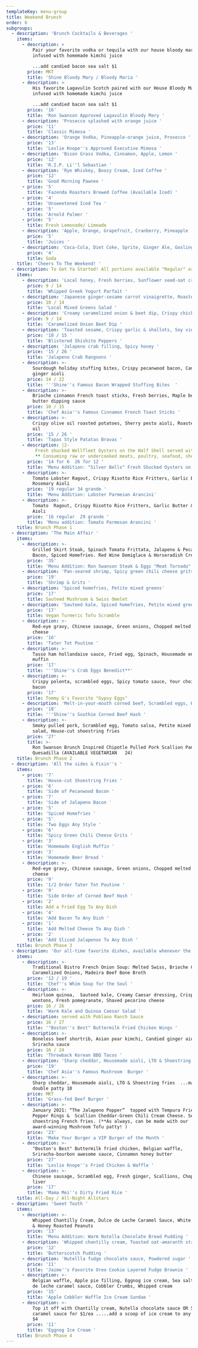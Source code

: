 ```yaml
---
templateKey: menu-group
title: Weekend Brunch
order: 6
subgroups:
  - description: 'Brunch Cocktails & Beverages '
    items:
      - description: >
          Pair your favorite vodka or tequila with our house bloody mary mix,
          infused with homemade kimchi juice 

          ...add candied bacon sea salt $1
        price: MKT
        title: 'Shine Bloody Mary / Bloody Maria '
      - description: >
          His favorite Lagavulin Scotch paired with our House Bloody Mary Mix,
          infused with homemade kimchi juice 

          ...add candied bacon sea salt $1
        price: '16'
        title: 'Ron Swanson Approved Lagavulin Bloody Mary '
      - description: 'Prosecco splashed with orange juice '
        price: '11'
        title: 'Classic Mimosa '
      - description: 'Orange Vodka, Pineapple-orange juice, Prosecco '
        price: '13'
        title: 'Leslie Knope''s Approved Executive Mimosa '
      - description: 'Bison Grass Vodka, Cinnamon, Apple, Lemon '
        price: '12'
        title: 'R.I.P. Li''l Sebastian '
      - description: 'Rye Whiskey, Boozy Cream, Iced Coffee '
        price: '12'
        title: 'Good Morning Pawnee '
      - price: '5'
        title: 'Fazenda Roasters Brewed Coffee (Available Iced) '
      - price: '4'
        title: 'Unsweetened Iced Tea '
      - price: '5'
        title: 'Arnold Palmer '
      - price: '5'
        title: Fresh Lemonade/ Limeade
      - description: 'Apple, Orange, Grapefruit, Cranberry, Pineapple '
        price: '5'
        title: 'Juices '
      - description: 'Coca-Cola, Diet Coke, Sprite, Ginger Ale, Gosling''s Ginger Beer '
        price: '4'
        title: Soda
    title: 'Cheers To The Weekend! '
  - description: To Get Ya Started! All portions available "Regular" or "Go Grande"
    items:
      - description: 'Local honey, Fresh berries, Sunflower seed-oat crumble'
        price: 9 / 14
        title: 'Whipped Greek Yogurt Parfait '
      - description: 'Japanese ginger-sesame carrot vinaigrette, Roasted kale '
        price: 10 / 14
        title: 'Local Mixed Greens Salad '
      - description: 'Creamy caramelized onion & beet dip, Crispy chickpea papadum chips'
        price: 9 / 14
        title: 'Caramelized Onion Beet Dip '
      - description: 'Toasted sesame, Crispy garlic & shallots, Soy vinaigrette '
        price: '10 / 15 '
        title: 'Blistered Shishito Peppers '
      - description: 'Jalapeno crab filling, Spicy honey '
        price: '15 / 26 '
        title: 'Jalapeno Crab Rangoons '
      - description: >-
          Sourdough holiday stuffing bites, Crispy pecanwood bacon, Candied
          ginger aioli 
        price: 14 / 22
        title: '''Shine''s Famous Bacon Wrapped Stuffing Bites  '
      - description: >-
          Brioche cinnamon French toast sticks, Fresh berries, Maple berry
          butter dipping sauce 
        price: 10 / 15
        title: 'Chef Asia''s Famous Cinnamon French Toast Sticks '
      - description: >-
          Crispy olive oil roasted potatoes, Sherry pesto aioli, Roasted garlic
          oil 
        price: '15 / 26 '
        title: 'Tapas Style Patatas Bravas '
      - description: |2-
           Fresh shucked Wellfleet Oysters on the Half Shell served with House cocktail sauce & Thai bird chili mignonette  
           ** Consuming raw or undercooked meats, poultry, seafood, shellfish, or eggs may increase your risk of foodborne illness, especially if you have certain medical conditions**
        price: '14 for 6  26 for 12 '
        title: 'Menu Addition: "Silver Bells" Fresh Shucked Oysters on the Half Shell'
      - description: >-
          Tomato Lobster Ragout, Crispy Risotto Rice Fritters, Garlic Butter &
          Rosemary Aioli 
        price: '19 regular 34 grande '
        title: 'Menu Addition: Lobster Parmesan Arancini'
      - description: >-
          Tomato  Ragout, Crispy Risotto Rice Fritters, Garlic Butter & Rosemary
          Aioli 
        price: '16 regular  29 grande '
        title: 'Menu addition: Tomato Parmesan Arancini '
    title: Brunch Phase 1
  - description: 'The Main Affair '
    items:
      - description: >-
          Grilled Skirt Steak, Spinach Tomato Frittata, Jalapeno & Pecanwood
          Bacon, Spiced Homefries. Red Wine Demiglace & Horseradish Crema 
        price: '35'
        title: 'Menu Addition: Ron Swanson Steak & Eggs "Meat Tornado"'
      - description: 'Pan-seared shrimp, Spicy green chili cheese grits, Sherry pan sauce'
        price: '19'
        title: 'Shrimp & Grits '
      - description: 'Spiced homefries, Petite mixed greens'
        price: '17'
        title: Sauteed Mushroom & Swiss Omelet
      - description: 'Sauteed kale, Spiced homefries, Petite mixed greens salad'
        price: '17'
        title: Vegan Turmeric Tofu Scramble
      - description: >-
          Red-eye gravy, Chinese sausage, Green onions, Chopped melted white
          cheese
        price: '16'
        title: 'Tater Tot Poutine '
      - description: >-
          Tasso ham hollandaise sauce, Fried egg, Spinach, Housemade english
          muffin 
        price: '17'
        title: '''Shine''s Crab Eggs Benedict**'
      - description: >-
          Crispy polenta, scrambled eggs, Spicy tomato sauce, Your choice of
          bacon 
        price: '17'
        title: Tommy G's Favorite "Gypsy Eggs"
      - description: 'Melt-in-your-mouth corned beef, Scrambled eggs, Housemade beer bread '
        price: '18'
        title: '''Shine''s Southie Corned Beef Hash '
      - description: >-
          Smoky pulled pork, Scrambled egg, Tomato salsa, Petite mixed greens
          salad, House-cut shoestring fries
        price: '27'
        title: >-
          Ron Swanson Brunch Inspired Chipotle Pulled Pork Scallion Pancake
          Quesadilla (AVAILABLE VEGETARIAN   24) 
    title: Brunch Phase 2
  - description: 'All the sides & Fixin''s '
    items:
      - price: '7'
        title: 'House-cut Shoestring Fries '
      - price: '6'
        title: 'Side of Pecanwood Bacon '
      - price: '7'
        title: 'Side of Jalapeno Bacon '
      - price: '5'
        title: 'Spiced Homefries '
      - price: '5'
        title: 'Two Eggs Any Style '
      - price: '6'
        title: 'Spicy Green Chili Cheese Grits '
      - price: '3'
        title: 'Homemade English Muffin '
      - price: '3'
        title: 'Homemade Beer Bread '
      - description: >-
          Red-eye gravy, Chinese sausage, Green onions, Chopped melted white
          cheese 
        price: '9'
        title: '1/2 Order Tater Tot Poutine '
      - price: '9'
        title: 'Side Order of Corned Beef Hash '
      - price: '2'
        title: Add a Fried Egg To Any Dish
      - price: '4'
        title: 'Add Bacon To Any Dish '
      - price: '1'
        title: 'Add Melted Cheese To Any Dish '
      - price: '2'
        title: 'Add Sliced Jalapenos To Any Dish '
    title: Brunch Phase 3
  - description: 'Our all-time favorite dishes, available whenever the kitchen is open!'
    items:
      - description: >-
          Traditional Bistro French Onion Soup: Melted Swiss, Brioche Crouton,
          Caramelized Onions, Madeira Beef Bone Broth
        price: '12 / 19 '
        title: 'Chef''s Whim Soup for the Soul '
      - description: >-
          Heirloom quinoa,  Sauteed kale, Creamy Caesar dressing, Crispy
          wontons, Fresh pomegranate, Shaved pecorino cheese 
        price: 16 / 26
        title: 'Warm Kale and Quinoa Caesar Salad '
      - description: served with Poblano Ranch Sauce
        price: 16 / 27
        title: '"Boston''s Best" Buttermilk Fried Chicken Wings '
      - description: >-
          Boneless beef shortrib, Asian pear kimchi, Candied ginger aioli,
          Sriracha sauce 
        price: 16 / 24
        title: 'Throwback Korean BBQ Tacos '
      - description: 'Sharp cheddar, Housemade aioli, LTO & Shoestring fries  '
        price: '19'
        title: 'Chef Asia''s Famous Mushroom  Burger '
      - description: >-
          Sharp cheddar, Housemade aioli, LTO & Shoestring fries  ...make it a
          double patty 10 
        price: MKT
        title: 'Grass-fed Beef Burger '
      - description: >-
          January 2021: “The Jalapeno Popper”  topped with Tempura Fried Poblano
          Pepper Rings &  Scallion Cheddar-Green Chili Cream Cheese. Served with
          shoestring French fries. (**As always, can be made with our
          award-winning Mushroom Tofu patty! )
        price: '23'
        title: 'Make Your Burger a VIP Burger of the Month '
      - description: >-
          "Boston's Best" Buttermilk fried chicken, Belgian waffle,
          Sriracha-bourbon awesome sauce, Cinnamon honey butter 
        price: '27'
        title: 'Leslie Knope''s Fried Chicken & Waffle '
      - description: >-
          Chinese sausage, Scrambled egg, Fresh ginger, Scallions, Chopped duck
          liver 
        price: '17'
        title: 'Mama Mei''s Dirty Fried Rice '
    title: All-Day / All-Night Allstars
  - description: 'Sweet Tooth '
    items:
      - description: >-
          Whipped Chantilly Cream, Dulce de Leche Caramel Sauce, White Chocolate
          & Honey Roasted Peanuts 
        price: '13'
        title: 'Menu Addition: Warm Nutella Chocolate Bread Pudding '
      - description: 'Whipped chantilly cream, Toasted oat-amaranth streusel '
        price: '12'
        title: 'Butterscotch Pudding '
      - description: 'Nutellla fudge chocolate sauce, Powdered sugar '
        price: '11'
        title: 'Jaime''s Favorite Oreo Cookie Layered Fudge Brownie '
      - description: >-
          Belgian waffle, Apple pie filling, Eggnog ice cream, Sea salted dulce
          de leche caramel sauce, Cobbler Crumbs, Whipped cream 
        price: '15'
        title: 'Apple Cobbler Waffle Ice Cream Sundae '
      - description: >-
          Top it off with Chantilly cream, Nutella chocolate sauce OR Sea salted
          caramel sauce for $1/ea .....add a scoop of ice cream to any dish for
          $4
        price: '11'
        title: 'Eggnog Ice Cream '
    title: Brunch Phase 4
---
```


